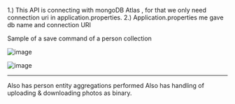 1.) This API is connecting with mongoDB Atlas , for that we only need connection uri in application.properties.
2.) Application.properties me gave db name and connection URI

Sample of a save command of a person collection



![image](https://github.com/SanchitBatra-DevelopAnything/SpringBoot-MongoDB/assets/61592754/fd37a823-6cff-4be1-8efb-17c647a9a6ea)


![image](https://github.com/SanchitBatra-DevelopAnything/SpringBoot-MongoDB/assets/61592754/72eb1d99-70ba-43ab-8b88-353a22eebb35)

-------------------------------------

Also has person entity aggregations performed
Also has handling of uploading & downloading photos as binary.
